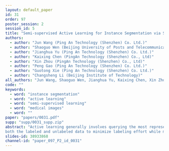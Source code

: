 ```yaml
---
layout: default_paper
id: 31
order: 97
poster_session: 2
session_id: 5
title: "Semi-supervised Active Learning for Instance Segmentation via Scoring Predictions"
authors:
  - author: "Jun Wang (Ping An Technology (Shenzhen) Co. Ltd.)"
  - author: "Shaoguo Wen (Beijing University of Posts and Telecommunications)"
  - author: "Jianghua Yu (Ping An Technology (Shenzhen) Co. Ltd.)"
  - author: "Kaixing Chen (PingAn Technology (Shenzhen) Co., Ltd)"
  - author: "Xin Zhou (PingAn Technology (Shenzhen) Co., Ltd)"
  - author: "Peng Gao (Ping An Technology (Shenzhen) Co. Ltd.)"
  - author: "Guotong Xie (Ping An Technology (Shenzhen) Co. Ltd.)"
  - author: "Changsheng Li (Beijing Institute of Technology)"
all_authors: "Jun Wang, Shaoguo Wen, Jianghua Yu, Kaixing Chen, Xin Zhou, Peng Gao, Guotong Xie and Changsheng Li"
code: ""
keywords:
  - word: "instance segmentation"
  - word: "active learning"
  - word: "semi-supervised learning"
  - word: "medical images"
  - word: ""
paper: "papers/0031.pdf"
supp: "supp/0031_supp.zip"
abstract: "Active learning generally involves querying the most representative samples for human labeling, which has been widely studied in many fields such as image classification and object detection. However, its potential has not been explored in the more complex instance segmentation task that usually has relatively higher annotation cost. In this paper, we propose a novel and principled semi-supervised active learning framework for instance segmentation. Specifically, we present an uncertainty sampling strategy named Triplet Scoring Predictions (TSP) to explicitly incorporate samples ranking clues from classes, bounding boxes and masks. Moreover, we devise a progressive pseudo labeling regime using the above TSP in semi-supervised manner, it can leverage
both the labeled and unlabeled data to minimize labeling effort while maximize performance of instance segmentation. Results on medical images datasets demonstrate that the proposed method results in the embodiment of knowledge from available data in a meaningful way. The extensive quantitatively and qualitatively experiments show that, our method can yield the best-performing model with notable less annotation costs, compared with state-of-the-arts."
slides-id: 38933868
channel-id: "paper_097_P2_id_0031"
---
```

